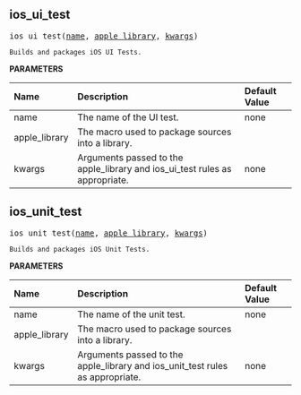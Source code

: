 <!-- Generated with Stardoc: http://skydoc.bazel.build -->



<a id="#ios_ui_test"></a>

## ios_ui_test

<pre>
ios_ui_test(<a href="#ios_ui_test-name">name</a>, <a href="#ios_ui_test-apple_library">apple_library</a>, <a href="#ios_ui_test-kwargs">kwargs</a>)
</pre>

    Builds and packages iOS UI Tests.

**PARAMETERS**


| Name  | Description | Default Value |
| :------------- | :------------- | :------------- |
| <a id="ios_ui_test-name"></a>name |  The name of the UI test.   |  none |
| <a id="ios_ui_test-apple_library"></a>apple_library |  The macro used to package sources into a library.   |  <code><function apple_library></code> |
| <a id="ios_ui_test-kwargs"></a>kwargs |  Arguments passed to the apple_library and ios_ui_test rules as appropriate.   |  none |


<a id="#ios_unit_test"></a>

## ios_unit_test

<pre>
ios_unit_test(<a href="#ios_unit_test-name">name</a>, <a href="#ios_unit_test-apple_library">apple_library</a>, <a href="#ios_unit_test-kwargs">kwargs</a>)
</pre>

    Builds and packages iOS Unit Tests.

**PARAMETERS**


| Name  | Description | Default Value |
| :------------- | :------------- | :------------- |
| <a id="ios_unit_test-name"></a>name |  The name of the unit test.   |  none |
| <a id="ios_unit_test-apple_library"></a>apple_library |  The macro used to package sources into a library.   |  <code><function apple_library></code> |
| <a id="ios_unit_test-kwargs"></a>kwargs |  Arguments passed to the apple_library and ios_unit_test rules as appropriate.   |  none |


